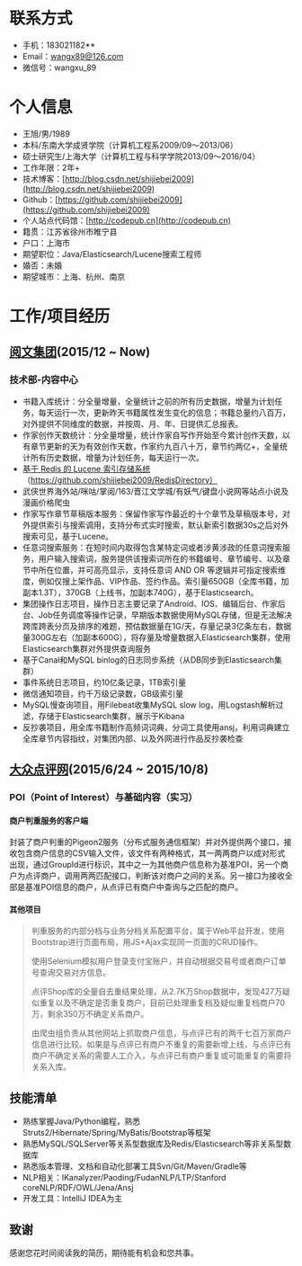 # 联系方式

- 手机：183021182**
- Email：wangx89@126.com
- 微信号：wangxu_89

# 个人信息
- 王旭/男/1989
- 本科/东南大学成贤学院（计算机工程系2009/09～2013/06）
- 硕士研究生/上海大学（计算机工程与科学学院2013/09～2016/04）
- 工作年限：2年+
- 技术博客：[http://blog.csdn.net/shijiebei2009](http://blog.csdn.net/shijiebei2009)
- Github：[https://github.com/shijiebei2009](https://github.com/shijiebei2009)
- 个人站点代码馆：[http://codepub.cn](http://codepub.cn)
- 籍贯：江苏省徐州市睢宁县
- 户口：上海市
- 期望职位：Java/Elasticsearch/Lucene搜索工程师 
- 婚否：未婚
- 期望城市：上海、杭州、南京

# 工作/项目经历
## [阅文集团](http://join.yuewen.com/)(2015/12 ~ Now)
### 技术部-内容中心
- 书籍入库统计：分全量增量，全量统计之前的所有历史数据，增量为计划任务，每天运行一次，更新昨天书籍属性发生变化的信息；书籍总量约八百万，对外提供不同维度的数据，并按周、月、年、日提供汇总报表。
- 作家创作天数统计：分全量增量，统计作家自写作开始至今累计创作天数，以有章节更新的天为有效创作天数，作家约九百八十万，章节约两亿+，全量统计所有历史数据，增量为计划任务，每天运行一次。
- [基于 Redis 的 Lucene 索引存储系统](https://github.com/shijiebei2009/RedisDirectory)（https://github.com/shijiebei2009/RedisDirectory）
- 武侠世界海外站/咪咕/掌阅/163/晋江文学城/有妖气/键盘小说网等站点小说及漫画价格爬虫
- 作家写作章节草稿版本服务：保留作家写作最近的十个章节及草稿版本号，对外提供索引与搜索调用，支持分布式实时搜索，默认新索引数据30s之后对外搜索可见，基于Lucene。
- 任意词搜索服务：在短时间内取得包含某特定词或者涉黄涉政的任意词搜索服务，用户输入搜索词，服务提供该搜索词所在的书籍编号、章节编号、以及章节中所在位置，并可高亮显示，支持任意词 AND OR 等逻辑并可指定搜索维度，例如仅搜上架作品、VIP作品、签约作品。索引量650GB（全库书籍，加副本1.3T），370GB（上线书，加副本740G），基于Elasticsearch。
- 集团操作日志项目，操作日志主要记录了Android、IOS、编辑后台、作家后台、Job任务调度等操作记录，早期版本数据使用MySQL存储，但是无法解决跨库跨表分页及排序的难题，预估数据量在1G/天，存量记录3亿条左右，数据量300G左右（加副本600G），将存量及增量数据入Elasticsearch集群，使用Elasticsearch集群对外提供查询服务
- 基于Canal和MySQL binlog的日志同步系统（从DB同步到Elasticsearch集群）
- 事件系统日志项目，约10亿条记录，1TB索引量
- 微信通知项目，约千万级记录数，GB级索引量
- MySQL慢查询项目，用Filebeat收集MySQL slow log，用Logstash解析过滤，存储于Elasticsearch集群，展示于Kibana
- 反抄袭项目，用全库书籍制作高频词词典，分词工具使用ansj，利用词典建立全库章节内容指纹，对集团内部、以及外网进行作品反抄袭检查

## [大众点评网](http://www.dianping.com/)(2015/6/24 ~ 2015/10/8)
### POI（Point of Interest）与基础内容（实习）

#### 商户判重服务的客户端
封装了商户判重的Pigeon2服务（分布式服务通信框架）并对外提供两个接口，接收包含商户信息的CSV输入文件，该文件有两种格式，其一两两商户以成对形式出现，通过GroupId进行标识，其中之一为其他商户信息称为基准POI，另一个商户为点评商户，调用两两匹配接口，判断该对商户之间的关系。另一接口为接收全部是基准POI信息的商户，从点评已有商户中查询与之匹配的商户。

#### 其他项目
>判重服务的内部分档与业务分档关系配置平台，属于Web平台开发，使用Bootstrap进行页面布局，用JS+Ajax实现同一页面的CRUD操作。
>
>使用Selenium模拟用户登录支付宝账户，并自动根据交易号或者商户订单号查询交易对方信息。
>
>点评Shop库的全量自去重结果处理，从2.7K万Shop数据中，发现427万疑似重复以及不确定是否重复商户，目前已处理重复档及疑似重复档商户70万，剩余350万不确定关系商户。
>
>由爬虫组负责从其他网站上抓取商户信息，与点评已有的两千七百万家商户信息进行比较。如果是与点评已有商户不重复的需要新增上线，与点评已有商户不确定关系的需要人工介入，与点评已有商户重复或可能重复的需要将关系入库。

## 技能清单

- 熟练掌握Java/Python编程，熟悉Struts2/Hibernate/Spring/MyBatis/Bootstrap等框架
- 熟悉MySQL/SQLServer等关系型数据库及Redis/Elasticsearch等非关系型数据库
- 熟悉版本管理、文档和自动化部署工具Svn/Git/Maven/Gradle等
- NLP相关：IKanalyzer/Paoding/FudanNLP/LTP/Stanford coreNLP/RDF/OWL/Jena/Ansj
- 开发工具：IntelliJ IDEA为主

## 致谢
感谢您花时间阅读我的简历，期待能有机会和您共事。
